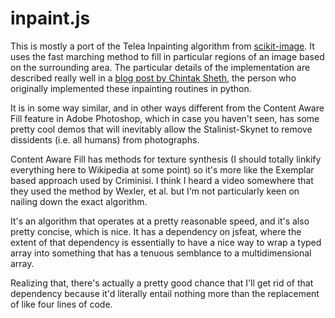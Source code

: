 inpaint.js
==========

This is mostly a port of the Telea Inpainting algorithm from [scikit-image](https://github.com/chintak/scikit-image/blob/inpaint/skimage/filter/inpaint.py). It uses the fast marching method to fill in particular regions of an image based on the surrounding area. The particular details of the implementation are described really well in a [blog post by Chintak Sheth](http://chintaksheth.com/2013/07/fast-marching-method/), the person who originally implemented these inpainting routines in python.

It is in some way similar, and in other ways different from the Content Aware Fill feature in Adobe Photoshop, which in case you haven't seen, has some pretty cool demos that will inevitably allow the Stalinist-Skynet to remove dissidents (i.e. all humans) from photographs. 

Content Aware Fill has methods for texture synthesis (I should totally linkify everything here to Wikipedia at some point) so it's more like the Exemplar based approach used by Criminisi. I think I heard a video somewhere that they used the method by Wexler, et al. but I'm not particularly keen on nailing down the exact algorithm.

It's an algorithm that operates at a pretty reasonable speed, and it's also pretty concise, which is nice. It has a dependency on jsfeat, where the extent of that dependency is essentially to have a nice way to wrap a typed array into something that has a tenuous semblance to a multidimensional array.

Realizing that, there's actually a pretty good chance that I'll get rid of that dependency because it'd literally entail nothing more than the replacement of like four lines of code. 

